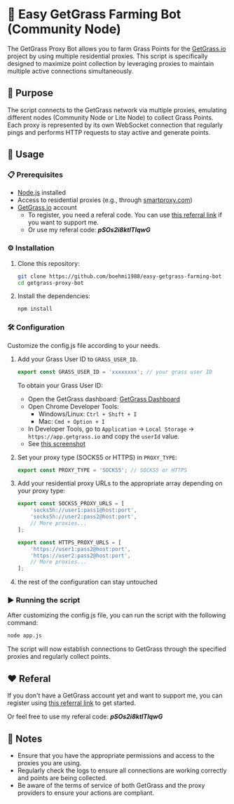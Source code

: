 # 🌱 Easy GetGrass Farming Bot (Community Node)

The GetGrass Proxy Bot allows you to farm Grass Points for the [GetGrass.io](https://app.getgrass.io/register/?referralCode=pSOs2i8ktlTlqwG) project by using multiple residential proxies. This script is specifically designed to maximize point collection by leveraging proxies to maintain multiple active connections simultaneously.

## 🌟 Purpose

The script connects to the GetGrass network via multiple proxies, emulating different nodes (Community Node or Lite Node) to collect Grass Points. Each proxy is represented by its own WebSocket connection that regularly pings and performs HTTP requests to stay active and generate points.

## 🚀 Usage

### 📋 Prerequisites

- [Node.js](https://nodejs.org/en/download/package-manager) installed
- Access to residential proxies (e.g., through [smartproxy.com](dashboard.smartproxy.com/register?referral_code=f203d27fbb1ab4be390d19cef23667fff17575f5))
- [GetGrass.io](https://app.getgrass.io/register/?referralCode=pSOs2i8ktlTlqwG) account
    - To register, you need a referal code. You can use [this referral link](https://app.getgrass.io/register/?referralCode=pSOs2i8ktlTlqwG) if you want to support me.
    - Or use my referal code: ***pSOs2i8ktlTlqwG***

### ⚙️ Installation

1. Clone this repository:

    ```bash
    git clone https://github.com/boehmi1988/easy-getgrass-farming-bot
    cd getgrass-proxy-bot
    ```

2. Install the dependencies:

    ```bash
    npm install
    ```

### 🛠️ Configuration

Customize the config.js file according to your needs.

1. Add your Grass User ID to `GRASS_USER_ID`.

    ```javascript
    export const GRASS_USER_ID = 'xxxxxxxx'; // your grass user ID
    ```
    
    To obtain your Grass User ID:
    - Open the GetGrass dashboard: [GetGrass Dashboard](https://app.getgrass.io/dashboard)
    - Open Chrome Developer Tools:
        - Windows/Linux: `Ctrl + Shift + I`
        - Mac: `Cmd + Option + I`
    - In Developer Tools, go to `Application` -> `Local Storage` -> `https://app.getgrass.io` and copy the `userId` value.
    - See [this screenshot](https://pasteimg.com/images/2024/07/16/Bildschirmfoto-2024-07-16-um-08.24.41.png)

2. Set your proxy type (SOCKS5 or HTTPS) in `PROXY_TYPE`:

    ```javascript
    export const PROXY_TYPE = 'SOCKS5'; // SOCKS5 or HTTPS
    ```

3. Add your residential proxy URLs to the appropriate array depending on your proxy type:

    ```javascript
    export const SOCKS5_PROXY_URLS = [
        'socks5h://user1:pass1@host:port',
        'socks5h://user2:pass2@host:port',
        // More proxies...
    ];

    export const HTTPS_PROXY_URLS = [
        'https://user1:pass2@host:port',
        'https://user2:pass2@host:port',
        // More proxies...
    ];
    ```

4. the rest of the configuration can stay untouched

### ▶️ Running the script

After customizing the config.js file, you can run the script with the following command:

```bash
node app.js
```

The script will now establish connections to GetGrass through the specified proxies and regularly collect points.

## ❤️ Referal

If you don't have a GetGrass account yet and want to support me, you can register using [this referral link](https://app.getgrass.io/register/?referralCode=pSOs2i8ktlTlqwG) to get started.

Or feel free to use my referal code: ***pSOs2i8ktlTlqwG***

## 📝 Notes

- Ensure that you have the appropriate permissions and access to the proxies you are using.
- Regularly check the logs to ensure all connections are working correctly and points are being collected.
- Be aware of the terms of service of both GetGrass and the proxy providers to ensure your actions are compliant.
